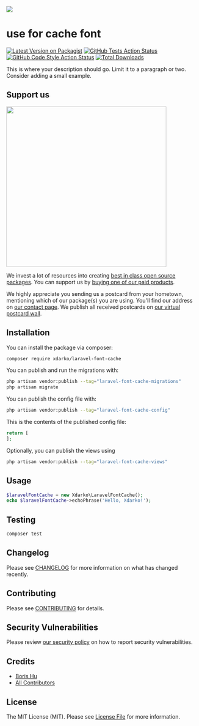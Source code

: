
[<img src="https://github-ads.s3.eu-central-1.amazonaws.com/support-ukraine.svg?t=1" />](https://supportukrainenow.org)

# use for cache font

[![Latest Version on Packagist](https://img.shields.io/packagist/v/xdarko/laravel-font-cache.svg?style=flat-square)](https://packagist.org/packages/xdarko/laravel-font-cache)
[![GitHub Tests Action Status](https://img.shields.io/github/workflow/status/xdarko/laravel-font-cache/run-tests?label=tests)](https://github.com/xdarko/laravel-font-cache/actions?query=workflow%3Arun-tests+branch%3Amain)
[![GitHub Code Style Action Status](https://img.shields.io/github/workflow/status/xdarko/laravel-font-cache/Fix%20PHP%20code%20style%20issues?label=code%20style)](https://github.com/xdarko/laravel-font-cache/actions?query=workflow%3A"Fix+PHP+code+style+issues"+branch%3Amain)
[![Total Downloads](https://img.shields.io/packagist/dt/xdarko/laravel-font-cache.svg?style=flat-square)](https://packagist.org/packages/xdarko/laravel-font-cache)

This is where your description should go. Limit it to a paragraph or two. Consider adding a small example.

## Support us

[<img src="https://github-ads.s3.eu-central-1.amazonaws.com/laravel-font-cache.jpg?t=1" width="419px" />](https://spatie.be/github-ad-click/laravel-font-cache)

We invest a lot of resources into creating [best in class open source packages](https://spatie.be/open-source). You can support us by [buying one of our paid products](https://spatie.be/open-source/support-us).

We highly appreciate you sending us a postcard from your hometown, mentioning which of our package(s) you are using. You'll find our address on [our contact page](https://spatie.be/about-us). We publish all received postcards on [our virtual postcard wall](https://spatie.be/open-source/postcards).

## Installation

You can install the package via composer:

```bash
composer require xdarko/laravel-font-cache
```

You can publish and run the migrations with:

```bash
php artisan vendor:publish --tag="laravel-font-cache-migrations"
php artisan migrate
```

You can publish the config file with:

```bash
php artisan vendor:publish --tag="laravel-font-cache-config"
```

This is the contents of the published config file:

```php
return [
];
```

Optionally, you can publish the views using

```bash
php artisan vendor:publish --tag="laravel-font-cache-views"
```

## Usage

```php
$laravelFontCache = new Xdarko\LaravelFontCache();
echo $laravelFontCache->echoPhrase('Hello, Xdarko!');
```

## Testing

```bash
composer test
```

## Changelog

Please see [CHANGELOG](CHANGELOG.md) for more information on what has changed recently.

## Contributing

Please see [CONTRIBUTING](CONTRIBUTING.md) for details.

## Security Vulnerabilities

Please review [our security policy](../../security/policy) on how to report security vulnerabilities.

## Credits

- [Boris Hu](https://github.com/hubo502)
- [All Contributors](../../contributors)

## License

The MIT License (MIT). Please see [License File](LICENSE.md) for more information.
